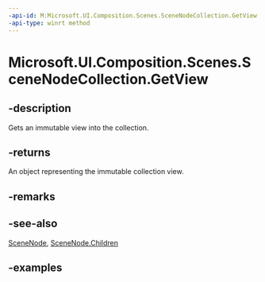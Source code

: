 ```yaml
---
-api-id: M:Microsoft.UI.Composition.Scenes.SceneNodeCollection.GetView
-api-type: winrt method
---
```


<!-- Method syntax.
public IVectorView<SceneNode> SceneNodeCollection.GetView()
-->

# Microsoft.UI.Composition.Scenes.SceneNodeCollection.GetView

## -description

Gets an immutable view into the collection.

## -returns

An object representing the immutable collection view.

## -remarks

## -see-also

[SceneNode](scenenode.md), [SceneNode.Children](scenenode_children.md)

## -examples

